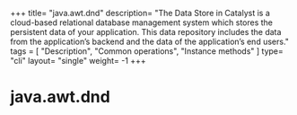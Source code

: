 +++
title= "java.awt.dnd"
description= "The Data Store in Catalyst is a cloud-based relational database management system which stores the persistent data of your application. This data repository includes the data from the application’s backend and the data of the application’s end users."
tags = [ "Description", "Common operations", "Instance methods" ]
type= "cli"
layout= "single"
weight= -1
+++

# java.awt.dnd
